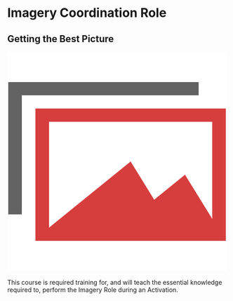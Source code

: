 # Imagery Coordination Role

## Getting the Best Picture

![Imagery Role Icon](../.gitbook/assets/imagery.png)

This course is required training for, and will teach the essential knowledge required to, perform the Imagery Role during an Activation.

